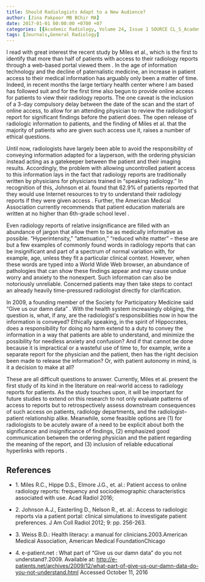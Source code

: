 ```yaml
---
title: Should Radiologists Adapt to a New Audience?
author: [Jina Pakpoor MB BChir MA]
date: 2017-01-01 00:00:00 +0700 +07
categories: [{Academic Radiology, Volume 24, Issue 1 SOURCE CL_S_AcademicRadiologyVolume24Issue1 1}]
tags: [Journals,General Radiology]
---
```

I read with great interest the recent study by Miles et al., which is the first to identify that more than half of patients with access to their radiology reports through a web-based portal viewed them . In the age of information technology and the decline of paternalistic medicine, an increase in patient access to their medical information has arguably only been a matter of time. Indeed, in recent months the large tertiary health center where I am based has followed suit and for the first time also begun to provide online access for patients to view their radiology reports. The one caveat is the inclusion of a 3-day compulsory delay between the date of the scan and the start of online access, to allow for an attending physician to review the radiologist's report for significant findings before the patient does. The open release of radiologic information to patients, and the finding of Miles et al. that the majority of patients who are given such access use it, raises a number of ethical questions.

Until now, radiologists have largely been able to avoid the responsibility of conveying information adapted for a layperson, with the ordering physician instead acting as a gatekeeper between the patient and their imaging results. Accordingly, the problem with allowing uncontrolled patient access to this information lays in the fact that radiology reports are traditionally written by physicians for physicians trained in “speaking radiology.” In recognition of this, Johnson et al. found that 62.9% of patients reported that they would use Internet resources to try to understand their radiology reports if they were given access . Further, the American Medical Association currently recommends that patient education materials are written at no higher than 6th-grade school level .

Even radiology reports of relative insignificance are filled with an abundance of jargon that allow them to be as medically informative as possible. “Hyperintensity,” “attenuation,” “reduced white matter” – these are but a few examples of commonly found words in radiology reports that can be insignificant and part of a spectrum of normal variation with, for example, age, unless they fit a particular clinical context. However, when these words are typed into a World Wide Web browser, an abundance of pathologies that can show these findings appear and may cause undue worry and anxiety to the nonexpert. Such information can also be notoriously unreliable. Concerned patients may then take steps to contact an already heavily time-pressured radiologist directly for clarification.

In 2009, a founding member of the Society for Participatory Medicine said “Give us our damn data” . With the health system increasingly obliging, the question is, what, if any, are the radiologist's responsibilities now in how the information is conveyed? Ethically speaking, in the spirit of Hippocrates, does a responsibility for doing no harm extend to a duty to convey the information in a way that patients are able to understand, and minimize the possibility for needless anxiety and confusion? And if that cannot be done because it is impractical or a wasteful use of time to, for example, write a separate report for the physician and the patient, then has the right decision been made to release the information? Or, with patient autonomy in mind, is it a decision to make at all?

These are all difficult questions to answer. Currently, Miles et al. present the first study of its kind in the literature on real-world access to radiology reports for patients. As the study touches upon, it will be important for future studies to extend on this research to not only evaluate patterns of access to reports but to retrospectively assess downstream consequences of such access on patients, radiology departments, and the radiologist–patient relationship alike. Meanwhile, some feasible options are (1) for radiologists to be acutely aware of a need to be explicit about both the significance and insignificance of findings, (2) emphasized good communication between the ordering physician and the patient regarding the meaning of the report, and (3) inclusion of reliable educational hyperlinks with reports .

## References

- 1\. Miles R.C., Hippe D.S., Elmore J.G., et. al.: Patient access to online radiology reports: frequency and sociodemographic characteristics associated with use. Acad Radiol 2016;


- 2\. Johnson A.J., Easterling D., Nelson R., et. al.: Access to radiologic reports via a patient portal: clinical simulations to investigate patient preferences. J Am Coll Radiol 2012; 9: pp. 256-263.


- 3\. Weiss B.D.: Health literacy: a manual for clinicians.2003.American Medical Association, American Medical FoundationChicago


- 4\. e-patient.net : What part of “Give us our damn data” do you not understand?.2009. Available at: http://e-patients.net/archives/2009/12/what-part-of-give-us-our-damn-data-do-you-not-understand.html Accessed October 11, 2016